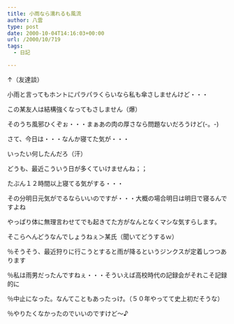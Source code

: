```yaml
---
title: 小雨なら濡れるも風流
author: 八雲
type: post
date: 2000-10-04T14:16:03+00:00
url: /2000/10/719
tags:
  - 日記

---
```

↑（友達談）
  
小雨と言ってもホントにパラパラくらいなら私も傘さしませんけど・・・
  
この某友人は結構強くなってもさしません（爆）
  
そのうち風邪ひくぞぉ・・・まぁあの肉の厚さなら問題ないだろうけど(-。-)
  
さて、今日は・・・なんか寝てた気が・・・
  
いったい何したんだろ（汗）
  
どうも、最近こういう日が多くていけませんね；；
  
たぶん１２時間以上寝てる気がする・・・
  
その分明日元気がでるならいいのですが・・・大概の場合明日は明日で寝るんですよね
  
やっぱり体に無理言わせてでも起きてた方がなんとなくマシな気すらします。
  
そこらへんどうなんでしょうねぇ＞某氏（聞いてどうするｗ）

％そうそう、最近狩りに行こうとすると雨が降るというジンクスが定着しつつあります
  
％私は雨男だったんですねぇ・・・そういえば高校時代の記録会がそれこそ記録的に
  
％中止になった。なんてこともあったっけ。（５０年やってて史上初だそうな）
  
％やりたくなかったのでいいのですけど～♪
